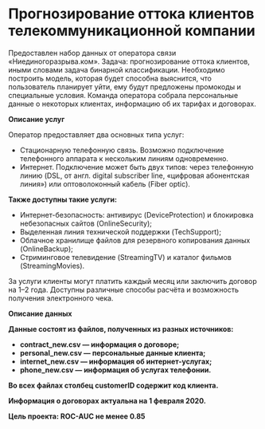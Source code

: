 # Прогнозирование оттока клиентов телекоммуникационной компании

Предоставлен набор данных от оператора связи «Ниединогоразрыва.ком». Задача: прогнозирование оттока клиентов, иными словами задача бинарной классификации. Необходимо построить модель, которая будет способна выяснится, что пользователь планирует уйти, ему будут предложены промокоды и специальные условия. Команда оператора собрала персональные данные о некоторых клиентах, информацию об их тарифах и договорах.

<b>Описание услуг</b>

Оператор предоставляет два основных типа услуг: 
* Стационарную телефонную связь. Возможно подключение телефонного аппарата к нескольким линиям одновременно.
* Интернет. Подключение может быть двух типов: через телефонную линию (DSL, от англ. digital subscriber line, «цифровая абонентская линия») или оптоволоконный кабель (Fiber optic).

<b>Также доступны такие услуги:</b>
* Интернет-безопасность: антивирус (DeviceProtection) и блокировка небезопасных сайтов (OnlineSecurity);
* Выделенная линия технической поддержки (TechSupport);
* Облачное хранилище файлов для резервного копирования данных (OnlineBackup);
* Стриминговое телевидение (StreamingTV) и каталог фильмов (StreamingMovies).

За услуги клиенты могут платить каждый месяц или заключить договор на 1–2 года. Доступны различные способы расчёта и возможность получения электронного чека.

<b>Описание данных<b/>

Данные состоят из файлов, полученных из разных источников:
* contract_new.csv — информация о договоре;
* personal_new.csv — персональные данные клиента;
* internet_new.csv — информация об интернет-услугах;
* phone_new.csv — информация об услугах телефонии.

Во всех файлах столбец customerID содержит код клиента.

Информация о договорах актуальна на 1 февраля 2020.
    
<b>Цель проекта: </b> ROC-AUC не менее 0.85